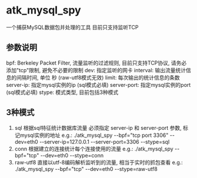 # atk_mysql_spy
一个捕获MySQL数据包并处理的工具
目前只支持监听TCP

## 参数说明
bpf: Berkeley Packet Filter, 流量监听的过滤规则, 目前只支持TCP协议, 请务必添加"tcp"限制, 避免不必要的限制
dev: 指定监听的网卡
interval: 输出流量统计信息的间隔时间, 单位 秒 (raw-utf8模式无效)
limit: 每次输出的统计信息的条数
server-ip: 指定mysql实例的ip (sql模式必填)
server-port: 指定mysql实例的port (sql模式必填)
stype: 模式类型, 目前包括3种模式

## 3种模式
1. sql
  根据sql特征统计数据库流量
  必须指定 server-ip 和 server-port 参数, 标记mysql实例的地址
  e.g.:
  ./atk_mysql_spy --bpf="tcp port 3306" --dev=eth0 --server-ip=127.0.0.1 --server-port=3306 --stype=sql
2. conn
  根据建立的连接统计每个连接使用的流量
  e.g.:
  ./atk_mysql_spy --bpf="tcp" --dev=eth0 --stype=conn
3. raw-utf8
  直接以utf-8编码解析监听到的流量, 相当于实时的抓包查看
  e.g.:
  ./atk_mysql_spy --bpf="tcp" --dev=eth0 --stype=raw-utf8
